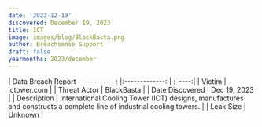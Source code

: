 ```yaml
---
date: '2023-12-19'
discovered: December 19, 2023
title: ICT
image: images/blog/BlackBasta.png
author: Breachsense Support
draft: false
yearmonths: 2023/december
---
```



| Data Breach Report
------------:     |:-------------:    | :-----:|
| Victim      | ictower.com      | 
| Threat Actor      | BlackBasta      | 
| Date Discovered      | Dec 19, 2023      | 
| Description      | International Cooling Tower (ICT) designs, manufactures and constructs a complete line of industrial cooling towers.      | 
| Leak Size      | Unknown      | 

